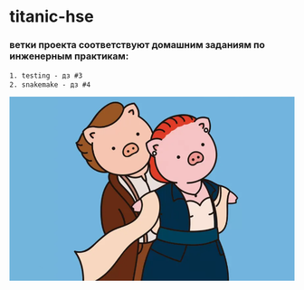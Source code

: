 # titanic-hse

### ветки проекта соответствуют домашним заданиям по инженерным практикам:
	1. testing - дз #3
	2. snakemake - дз #4
![Alt text](titanic_pic.png?raw=true "Title")

